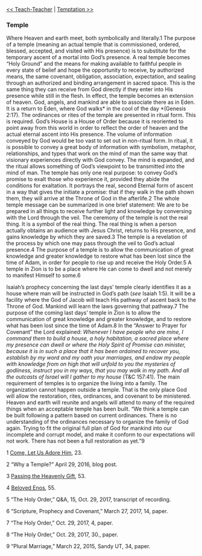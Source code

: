 [<< Teach-Teacher](Teach-Teacher)  |  [Temptation >>](Temptation)

### Temple
Where Heaven and earth meet, both symbolically and literally.1 The purpose of a temple (meaning an actual temple that is commissioned, ordered, blessed, accepted, and visited with His presence) is to substitute for the temporary ascent of a mortal into God’s presence. A real temple becomes “Holy Ground” and the means for making available to faithful people in every state of belief and hope the opportunity to receive, by authorized means, the same covenant, obligation, association, expectation, and sealing through an authorized and binding arrangement in sacred space. This is the same thing they can receive from God directly if they enter into His presence while still in the flesh. In effect, the temple becomes an extension of heaven. God, angels, and mankind are able to associate there as in Eden. It is a return to Eden, where God walks* in the cool of the day *(Genesis 2:17). The ordinances or rites of the temple are presented in ritual form. This is required. God’s House is a House of Order because it is reoriented to point away from this world in order to reflect the order of heaven and the actual eternal ascent into His presence. The volume of information conveyed by God would be too vast to set out in non-ritual form. In ritual, it is possible to convey a great body of information with symbolism, metaphor, relationships, and types that work on the mind of man the same way that visionary experiences directly with God convey. The mind is expanded, and the ritual allows something of God’s viewpoint to be transmitted into the mind of man. The temple has only one real purpose: to convey God’s promise to exalt those who experience it, provided they abide the conditions for exaltation. It portrays the real, second Eternal form of ascent in a way that gives the initiate a promise: that if they walk in the path shown them, they will arrive at the Throne of God in the afterlife.2 The whole temple message can be summarized in one brief statement: We are to be prepared in all things to receive further light and knowledge by conversing with the Lord through the veil. The ceremony of the temple is not the real thing. It is a symbol of the real thing. The real thing is when a person actually obtains an audience with Jesus Christ, returns to His presence, and gains knowledge by which they are saved.3 The temple is a revelation of the process by which one may pass through the veil to God’s actual presence.4 The purpose of a temple is to allow the communication of great knowledge and greater knowledge to restore what has been lost since the time of Adam, in order for people to rise up and receive the Holy Order.5 A temple in Zion is to be a place where He can come to dwell and not merely to manifest Himself to some.6

Isaiah’s prophecy concerning the last days’ temple clearly identifies it as a house where man will be instructed in God’s path (*see* Isaiah 1:5). It will be a facility where the God of Jacob will teach His pathway of ascent back to the Throne of God. Mankind will learn the laws governing that pathway.7 The purpose of the coming last days’ temple in Zion is to allow the communication of great knowledge and greater knowledge, and to restore what has been lost since the time of Adam.8 In the “Answer to Prayer for Covenant” the Lord explained: *Whenever I have people who are mine, I command them to build a house, a holy habitation, a sacred place where my presence can dwell or where the Holy Spirit of Promise can minister, because it is in such a place that it has been ordained to recover you, establish by my word and my oath your marriages, and endow my people with knowledge from on high that will unfold to you the mysteries of godliness, instruct you in my ways, that you may walk in my path. And all the outcasts of Israel will I gather to my house* (T&C 157:41). The main requirement of temples is to organize the living into a family. The organization cannot happen outside a temple. That is the only place God will allow the restoration, rites, ordinances, and covenant to be ministered. Heaven and earth will reunite and angels will attend to many of the required things when an acceptable temple has been built. “We think a temple can be built following a pattern based on current ordinances. There is no understanding of the ordinances necessary to organize the family of God again. Trying to fit the original full plan of God for mankind into our incomplete and corrupt model, and make it conform to our expectations will not work. There has not been a full restoration as yet.”9



1
[Come, Let Us Adore Him](#), 23.


2 “Why a Temple?” April 29, 2016, blog post.


3
[Passing the Heavenly Gift](#), 53.


4
[Beloved Enos](#), 55.


5 “The Holy Order,” Q&A, 15, Oct. 29, 2017, transcript of recording.


6 “Scripture, Prophecy and Covenant,” March 27, 2017, 14, paper.


7 “The Holy Order,” Oct. 29, 2017, 4, paper.


8 “The Holy Order,” Oct. 29, 2017, 30., paper.


9 “Plural Marriage,” March 22, 2015, Sandy UT, 34, paper.